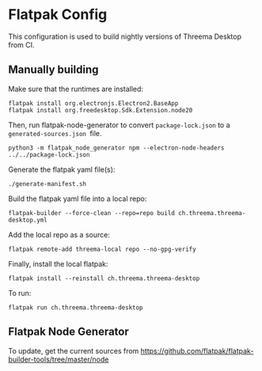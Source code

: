# Flatpak Config

This configuration is used to build nightly versions of Threema Desktop from CI.

## Manually building

Make sure that the runtimes are installed:

    flatpak install org.electronjs.Electron2.BaseApp
    flatpak install org.freedesktop.Sdk.Extension.node20

Then, run flatpak-node-generator to convert `package-lock.json` to a `generated-sources.json `file.

    python3 -m flatpak_node_generator npm --electron-node-headers ../../package-lock.json

Generate the flatpak yaml file(s):

    ./generate-manifest.sh

Build the flatpak yaml file into a local repo:

    flatpak-builder --force-clean --repo=repo build ch.threema.threema-desktop.yml

Add the local repo as a source:

    flatpak remote-add threema-local repo --no-gpg-verify

Finally, install the local flatpak:

    flatpak install --reinstall ch.threema.threema-desktop

To run:

    flatpak run ch.threema.threema-desktop

## Flatpak Node Generator

To update, get the current sources from
https://github.com/flatpak/flatpak-builder-tools/tree/master/node
